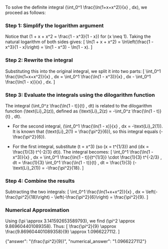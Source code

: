

To solve the definite integral \(\int_0^1 \frac{\ln(1+x+x^2)}{x} \, dx\), we proceed as follows:

### Step 1: Simplify the logarithm argument
Notice that \(1 + x + x^2 = \frac{1 - x^3}{1 - x}\) for \(x \neq 1\). Taking the natural logarithm of both sides gives:
\[
\ln(1 + x + x^2) = \ln\left(\frac{1 - x^3}{1 - x}\right) = \ln(1 - x^3) - \ln(1 - x).
\]

### Step 2: Rewrite the integral
Substituting this into the original integral, we split it into two parts:
\[
\int_0^1 \frac{\ln(1+x+x^2)}{x} \, dx = \int_0^1 \frac{\ln(1 - x^3)}{x} \, dx - \int_0^1 \frac{\ln(1 - x)}{x} \, dx.
\]

### Step 3: Evaluate the integrals using the dilogarithm function
The integral \(\int_0^z \frac{\ln(1 - t)}{t} \, dt\) is related to the dilogarithm function \(\text{Li}_2(z)\), defined as \(\text{Li}_2(z) = -\int_0^z \frac{\ln(1 - t)}{t} \, dt\). 

- For the second integral, \(\int_0^1 \frac{\ln(1 - x)}{x} \, dx = -\text{Li}_2(1)\). It is known that \(\text{Li}_2(1) = \frac{\pi^2}{6}\), so this integral equals \(-\frac{\pi^2}{6}\).

- For the first integral, substitute \(t = x^3\) (so \(x = t^{1/3}\) and \(dx = \frac{1}{3} t^{-2/3} dt\)). The integral becomes:
  \[
  \int_0^1 \frac{\ln(1 - x^3)}{x} \, dx = \int_0^1 \frac{\ln(1 - t)}{t^{1/3}} \cdot \frac{1}{3} t^{-2/3} \, dt = \frac{1}{3} \int_0^1 \frac{\ln(1 - t)}{t} \, dt = \frac{1}{3} (-\text{Li}_2(1)) = -\frac{\pi^2}{18}.
  \]

### Step 4: Combine the results
Subtracting the two integrals:
\[
\int_0^1 \frac{\ln(1+x+x^2)}{x} \, dx = \left(-\frac{\pi^2}{18}\right) - \left(-\frac{\pi^2}{6}\right) = \frac{\pi^2}{9}.
\]

### Numerical Approximation
Using \(\pi \approx 3.141592653589793\), we find \(\pi^2 \approx 9.869604401089358\). Thus:
\[
\frac{\pi^2}{9} \approx \frac{9.869604401089358}{9} \approx 1.0966227112.
\]

{"answer": "\(\frac{\pi^2}{9}\)", "numerical_answer": "1.0966227112"}